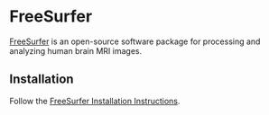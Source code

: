 # FreeSurfer

[FreeSurfer](https://surfer.nmr.mgh.harvard.edu/) is an open-source software package for processing and analyzing human brain MRI images.

## Installation

Follow the [FreeSurfer Installation Instructions](https://surfer.nmr.mgh.harvard.edu/fswiki/DownloadAndInstall).

